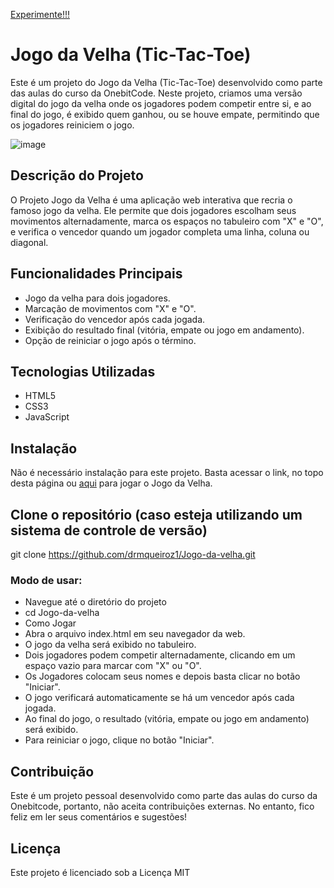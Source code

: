 [Experimente!!!](https://drmqueiroz1.github.io/Jogo-da-velha/)

# Jogo da Velha (Tic-Tac-Toe)

Este é um projeto do Jogo da Velha (Tic-Tac-Toe) desenvolvido como parte das aulas do curso da OnebitCode. Neste projeto, criamos uma versão digital do jogo da velha onde os jogadores podem competir entre si, e ao final do jogo, é exibido quem ganhou, ou se houve empate, permitindo que os jogadores reiniciem o jogo.

![image](https://github.com/user-attachments/assets/e8b088d9-a27f-490b-a96d-f90249051f98)

## Descrição do Projeto
O Projeto Jogo da Velha é uma aplicação web interativa que recria o famoso jogo da velha. Ele permite que dois jogadores escolham seus movimentos alternadamente, marca os espaços no tabuleiro com "X" e "O", e verifica o vencedor quando um jogador completa uma linha, coluna ou diagonal.

## Funcionalidades Principais
 - Jogo da velha para dois jogadores.
 - Marcação de movimentos com "X" e "O".
 - Verificação do vencedor após cada jogada.
 - Exibição do resultado final (vitória, empate ou jogo em andamento).
 - Opção de reiniciar o jogo após o término.
 
 ## Tecnologias Utilizadas
 - HTML5
 - CSS3
 - JavaScript

## Instalação
Não é necessário instalação para este projeto. Basta acessar o link, no topo desta página ou [aqui](https://drmqueiroz1.github.io/Jogo-da-velha/) para jogar o Jogo da Velha.

## Clone o repositório (caso esteja utilizando um sistema de controle de versão)
git clone https://github.com/drmqueiroz1/Jogo-da-velha.git

### Modo de usar:
- Navegue até o diretório do projeto
- cd Jogo-da-velha
- Como Jogar
- Abra o arquivo index.html em seu navegador da web.
- O jogo da velha será exibido no tabuleiro.
- Dois jogadores podem competir alternadamente, clicando em um espaço vazio para marcar com "X" ou "O".
- Os Jogadores colocam seus nomes e depois basta clicar no botão "Iniciar".
- O jogo verificará automaticamente se há um vencedor após cada jogada.
- Ao final do jogo, o resultado (vitória, empate ou jogo em andamento) será exibido.
- Para reiniciar o jogo, clique no botão "Iniciar".

## Contribuição
Este é um projeto pessoal desenvolvido como parte das aulas do curso da Onebitcode, portanto, não aceita contribuições externas. No entanto, fico feliz em ler seus comentários e sugestões!

## Licença
Este projeto é licenciado sob a Licença MIT 
